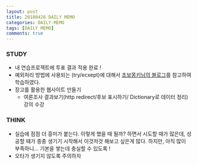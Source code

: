 ```yaml
---
layout: post
title: 20180426 DAILY MEMO
categories: DAILY-MEMO
tags: [DAILY MEMO]
comments: true
---
```


### STUDY
-  내 연습프로젝트에 투표 결과 적용 완료 ! 
-  예외처리 방법에 사용되는 (try/ecxept)에 대해서 [초보몽키님의 블로그](https://wayhome25.github.io/python/2017/02/26/py-12-exception/)를 참고하여 학습하였다.
-  장고를 활용한 웹사이트 만들기
   -  여론조사 결과보기(http redirect/후보 표시하기/ Dictionary로 데이터 정리) 강의 수강


### THINK

- 실습에 점점 더 흥미가 붙는다. 이렇게 했을 때 될까? 하면서 시도할 때가 많은데, 성공할 때가 종종 생기기 시작해서 이것저것 해보고 싶은게 많다. 하지만, 아직 많이 부족하니... 기본을 쌓는데 충실할 수 있도록 ! 
- 오타가 생기지 않도록 주의하자

